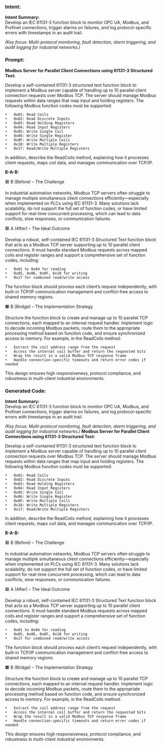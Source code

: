 ### Intent:
**Intent Summary:**  
Develop an IEC 61131-3 function block to monitor OPC UA, Modbus, and Profinet connections, trigger alarms on failures, and log protocol-specific errors with timestamps in an audit trail.  

*(Key focus: Multi-protocol monitoring, fault detection, alarm triggering, and audit logging for industrial networks.)*

### Prompt:
**Modbus Server for Parallel Client Connections using 61131-3 Structured Text:**

Develop a self-contained 61131-3 structured text function block to implement a Modbus server capable of handling up to 10 parallel client connection requests over Modbus TCP. The server should manage Modbus requests within data ranges that map input and holding registers. The following Modbus function codes must be supported:

	•	0x01: Read Coils
	•	0x02: Read Discrete Inputs
	•	0x03: Read Holding Registers
	•	0x04: Read Input Registers
	•	0x05: Write Single Coil
	•	0x06: Write Single Register
	•	0x0F: Write Multiple Coils
	•	0x10: Write Multiple Registers
	•	0x17: Read/Write Multiple Registers

In addition, describe the ReadCoils method, explaining how it processes client requests, maps coil data, and manages communication over TCP/IP.

**B-A-B:**

🟥 B (Before) – The Challenge

In industrial automation networks, Modbus TCP servers often struggle to manage multiple simultaneous client connections efficiently—especially when implemented on PLCs using IEC 61131-3. Many solutions lack scalability, do not support the full set of function codes, or have limited support for real-time concurrent processing, which can lead to data conflicts, slow responses, or communication failures.

🟩 A (After) – The Ideal Outcome

Develop a robust, self-contained IEC 61131-3 Structured Text function block that acts as a Modbus TCP server supporting up to 10 parallel client connections. It must handle standard Modbus requests across mapped coils and register ranges and support a comprehensive set of function codes, including:

	•	0x01 to 0x04 for reading
	•	0x05, 0x06, 0x0F, 0x10 for writing
	•	0x17 for combined read/write access

The function block should process each client’s request independently, with built-in TCP/IP communication management and conflict-free access to shared memory regions.

🟧 B (Bridge) – The Implementation Strategy

Structure the function block to create and manage up to 10 parallel TCP connections, each mapped to an internal request handler. Implement logic to decode incoming Modbus packets, route them to the appropriate processing method based on function code, and ensure synchronized access to memory.
For example, in the ReadCoils method:

	•	Extract the coil address range from the request
	•	Access the internal coil buffer and return the requested bits
	•	Wrap the result in a valid Modbus TCP response frame
	•	Handle connection-specific timeouts and return error codes if needed

This design ensures high responsiveness, protocol compliance, and robustness in multi-client industrial environments.

### Generated Code:
**Intent Summary:**  
Develop an IEC 61131-3 function block to monitor OPC UA, Modbus, and Profinet connections, trigger alarms on failures, and log protocol-specific errors with timestamps in an audit trail.  

*(Key focus: Multi-protocol monitoring, fault detection, alarm triggering, and audit logging for industrial networks.)*
**Modbus Server for Parallel Client Connections using 61131-3 Structured Text:**

Develop a self-contained 61131-3 structured text function block to implement a Modbus server capable of handling up to 10 parallel client connection requests over Modbus TCP. The server should manage Modbus requests within data ranges that map input and holding registers. The following Modbus function codes must be supported:

	•	0x01: Read Coils
	•	0x02: Read Discrete Inputs
	•	0x03: Read Holding Registers
	•	0x04: Read Input Registers
	•	0x05: Write Single Coil
	•	0x06: Write Single Register
	•	0x0F: Write Multiple Coils
	•	0x10: Write Multiple Registers
	•	0x17: Read/Write Multiple Registers

In addition, describe the ReadCoils method, explaining how it processes client requests, maps coil data, and manages communication over TCP/IP.

**B-A-B:**

🟥 B (Before) – The Challenge

In industrial automation networks, Modbus TCP servers often struggle to manage multiple simultaneous client connections efficiently—especially when implemented on PLCs using IEC 61131-3. Many solutions lack scalability, do not support the full set of function codes, or have limited support for real-time concurrent processing, which can lead to data conflicts, slow responses, or communication failures.

🟩 A (After) – The Ideal Outcome

Develop a robust, self-contained IEC 61131-3 Structured Text function block that acts as a Modbus TCP server supporting up to 10 parallel client connections. It must handle standard Modbus requests across mapped coils and register ranges and support a comprehensive set of function codes, including:

	•	0x01 to 0x04 for reading
	•	0x05, 0x06, 0x0F, 0x10 for writing
	•	0x17 for combined read/write access

The function block should process each client’s request independently, with built-in TCP/IP communication management and conflict-free access to shared memory regions.

🟧 B (Bridge) – The Implementation Strategy

Structure the function block to create and manage up to 10 parallel TCP connections, each mapped to an internal request handler. Implement logic to decode incoming Modbus packets, route them to the appropriate processing method based on function code, and ensure synchronized access to memory.
For example, in the ReadCoils method:

	•	Extract the coil address range from the request
	•	Access the internal coil buffer and return the requested bits
	•	Wrap the result in a valid Modbus TCP response frame
	•	Handle connection-specific timeouts and return error codes if needed

This design ensures high responsiveness, protocol compliance, and robustness in multi-client industrial environments.
